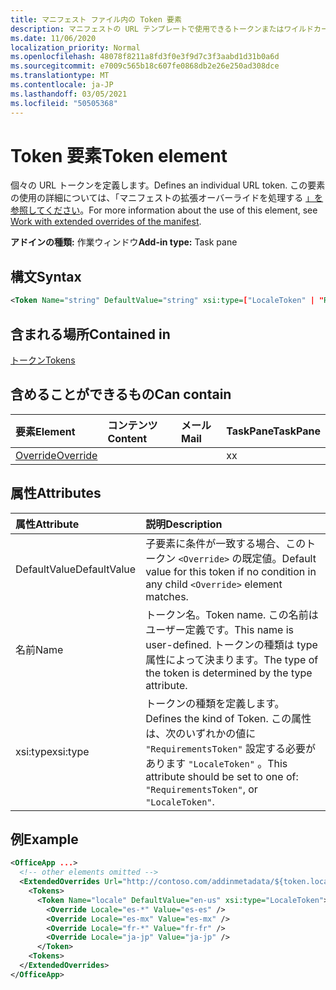```yaml
---
title: マニフェスト ファイル内の Token 要素
description: マニフェストの URL テンプレートで使用できるトークンまたはワイルドカードを指定します。
ms.date: 11/06/2020
localization_priority: Normal
ms.openlocfilehash: 48078f8211a8fd3f0e3f9d7c3f3aabd1d31b0a6d
ms.sourcegitcommit: e7009c565b18c607fe0868db2e26e250ad308dce
ms.translationtype: MT
ms.contentlocale: ja-JP
ms.lasthandoff: 03/05/2021
ms.locfileid: "50505368"
---
```

# <a name="token-element"></a><span data-ttu-id="00ebc-103">Token 要素</span><span class="sxs-lookup"><span data-stu-id="00ebc-103">Token element</span></span>

<span data-ttu-id="00ebc-104">個々の URL トークンを定義します。</span><span class="sxs-lookup"><span data-stu-id="00ebc-104">Defines an individual URL token.</span></span> <span data-ttu-id="00ebc-105">この要素の使用の詳細については、「マニフェストの拡張オーバーライドを処理する [」を参照してください](../../develop/extended-overrides.md)。</span><span class="sxs-lookup"><span data-stu-id="00ebc-105">For more information about the use of this element, see [Work with extended overrides of the manifest](../../develop/extended-overrides.md).</span></span>

<span data-ttu-id="00ebc-106">**アドインの種類:** 作業ウィンドウ</span><span class="sxs-lookup"><span data-stu-id="00ebc-106">**Add-in type:** Task pane</span></span>

## <a name="syntax"></a><span data-ttu-id="00ebc-107">構文</span><span class="sxs-lookup"><span data-stu-id="00ebc-107">Syntax</span></span>

```XML
<Token Name="string" DefaultValue="string" xsi:type=["LocaleToken" | "RequirementsToken"] ></Token>
```

## <a name="contained-in"></a><span data-ttu-id="00ebc-108">含まれる場所</span><span class="sxs-lookup"><span data-stu-id="00ebc-108">Contained in</span></span>

[<span data-ttu-id="00ebc-109">トークン</span><span class="sxs-lookup"><span data-stu-id="00ebc-109">Tokens</span></span>](tokens.md)

## <a name="can-contain"></a><span data-ttu-id="00ebc-110">含めることができるもの</span><span class="sxs-lookup"><span data-stu-id="00ebc-110">Can contain</span></span>

|<span data-ttu-id="00ebc-111">要素</span><span class="sxs-lookup"><span data-stu-id="00ebc-111">Element</span></span>|<span data-ttu-id="00ebc-112">コンテンツ</span><span class="sxs-lookup"><span data-stu-id="00ebc-112">Content</span></span>|<span data-ttu-id="00ebc-113">メール</span><span class="sxs-lookup"><span data-stu-id="00ebc-113">Mail</span></span>|<span data-ttu-id="00ebc-114">TaskPane</span><span class="sxs-lookup"><span data-stu-id="00ebc-114">TaskPane</span></span>|
|:-----|:-----|:-----|:-----|
|[<span data-ttu-id="00ebc-115">Override</span><span class="sxs-lookup"><span data-stu-id="00ebc-115">Override</span></span>](override.md)|||<span data-ttu-id="00ebc-116">x</span><span class="sxs-lookup"><span data-stu-id="00ebc-116">x</span></span>|

## <a name="attributes"></a><span data-ttu-id="00ebc-117">属性</span><span class="sxs-lookup"><span data-stu-id="00ebc-117">Attributes</span></span>

|<span data-ttu-id="00ebc-118">属性</span><span class="sxs-lookup"><span data-stu-id="00ebc-118">Attribute</span></span>|<span data-ttu-id="00ebc-119">説明</span><span class="sxs-lookup"><span data-stu-id="00ebc-119">Description</span></span>|
|:-----|:-----|
|<span data-ttu-id="00ebc-120">DefaultValue</span><span class="sxs-lookup"><span data-stu-id="00ebc-120">DefaultValue</span></span>|<span data-ttu-id="00ebc-121">子要素に条件が一致する場合、このトークン `<Override>` の既定値。</span><span class="sxs-lookup"><span data-stu-id="00ebc-121">Default value for this token if no condition in any child `<Override>` element matches.</span></span>|
|<span data-ttu-id="00ebc-122">名前</span><span class="sxs-lookup"><span data-stu-id="00ebc-122">Name</span></span>|<span data-ttu-id="00ebc-123">トークン名。</span><span class="sxs-lookup"><span data-stu-id="00ebc-123">Token name.</span></span> <span data-ttu-id="00ebc-124">この名前はユーザー定義です。</span><span class="sxs-lookup"><span data-stu-id="00ebc-124">This name is user-defined.</span></span> <span data-ttu-id="00ebc-125">トークンの種類は type 属性によって決まります。</span><span class="sxs-lookup"><span data-stu-id="00ebc-125">The type of the token is determined by the type attribute.</span></span>|
|<span data-ttu-id="00ebc-126">xsi:type</span><span class="sxs-lookup"><span data-stu-id="00ebc-126">xsi:type</span></span>|<span data-ttu-id="00ebc-127">トークンの種類を定義します。</span><span class="sxs-lookup"><span data-stu-id="00ebc-127">Defines the kind of Token.</span></span> <span data-ttu-id="00ebc-128">この属性は、次のいずれかの値に  `"RequirementsToken"` 設定する必要があります  `"LocaleToken"` 。</span><span class="sxs-lookup"><span data-stu-id="00ebc-128">This attribute should be set to one of:  `"RequirementsToken"`,  or  `"LocaleToken"`.</span></span>|

## <a name="example"></a><span data-ttu-id="00ebc-129">例</span><span class="sxs-lookup"><span data-stu-id="00ebc-129">Example</span></span>

```XML
<OfficeApp ...>
  <!-- other elements omitted -->
  <ExtendedOverrides Url="http://contoso.com/addinmetadata/${token.locale}/extended-manifest-overrides.json">
    <Tokens>
      <Token Name="locale" DefaultValue="en-us" xsi:type="LocaleToken">
        <Override Locale="es-*" Value="es-es" />
        <Override Locale="es-mx" Value="es-mx" />
        <Override Locale="fr-*" Value="fr-fr" />
        <Override Locale="ja-jp" Value="ja-jp" />
      </Token>
    <Tokens>
  </ExtendedOverrides>
</OfficeApp>
```